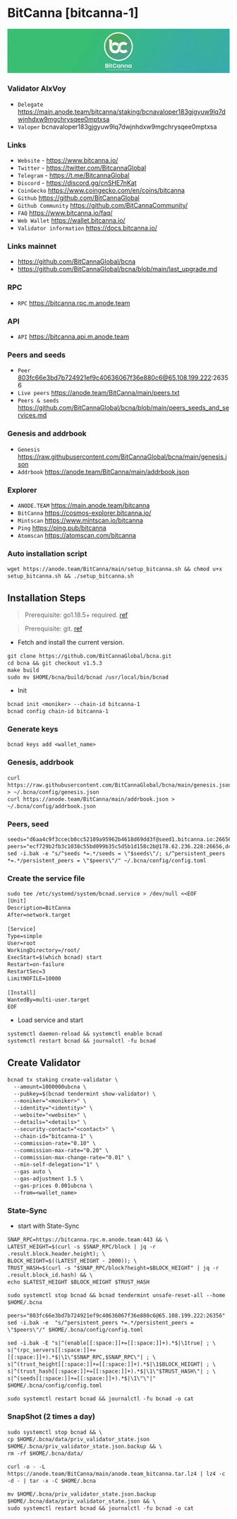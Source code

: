 # BitCanna [bitcanna-1]
![BitCanna Guide](https://github.com/Voynitskiy/Voynitskiy/blob/main/mainnet/BitCanna/BitCanna.png)
### Validator AlxVoy
* `Delegate` https://main.anode.team/bitcanna/staking/bcnavaloper183gjgyuw9lq7dwjnhdxw9mgchrysqee0mptxsa
* `Valoper` bcnavaloper183gjgyuw9lq7dwjnhdxw9mgchrysqee0mptxsa
### Links
* `Website` - https://www.bitcanna.io/
* `Twitter` - https://twitter.com/BitcannaGlobal
* `Telegram` - https://t.me/BitcannaGlobal
* `Discord` - https://discord.gg/cnSHE7nKat
* `CoinGecko` https://www.coingecko.com/en/coins/bitcanna
* `Github` https://github.com/BitCannaGlobal
* `Github Community` https://github.com/BitCannaCommunity/
* `FAQ` https://www.bitcanna.io/faq/
* `Web Wallet` https://wallet.bitcanna.io/
* `Validator information` https://docs.bitcanna.io/
### Links mainnet
* https://github.com/BitCannaGlobal/bcna
* https://github.com/BitCannaGlobal/bcna/blob/main/last_upgrade.md
### RPC
* `RPC` https://bitcanna.rpc.m.anode.team
### API
* `API` https://bitcanna.api.m.anode.team
### Peers and seeds
* `Peer` 803fc66e3bd7b724921ef9c40636067f36e880c6@65.108.199.222:26356
* `Live peers` https://anode.team/BitCanna/main/peers.txt
* `Peers & seeds` https://github.com/BitCannaGlobal/bcna/blob/main/peers_seeds_and_services.md
### Genesis and addrbook
* `Genesis` https://raw.githubusercontent.com/BitCannaGlobal/bcna/main/genesis.json
* `Addrbook` https://anode.team/BitCanna/main/addrbook.json
### Explorer
* `ANODE.TEAM` https://main.anode.team/bitcanna
* `BitCanna` https://cosmos-explorer.bitcanna.io/
* `Mintscan` https://www.mintscan.io/bitcanna
* `Ping` https://ping.pub/bitcanna
* `Atomscan` https://atomscan.com/bitcanna
### Auto installation script
```
wget https://anode.team/BitCanna/main/setup_bitcanna.sh && chmod u+x setup_bitcanna.sh && ./setup_bitcanna.sh
```
## Installation Steps
>Prerequisite: go1.18.5+ required. [ref](https://golang.org/doc/install)

>Prerequisite: git. [ref](https://github.com/git/git)

* Fetch and install the current version.
```shell
git clone https://github.com/BitCannaGlobal/bcna.git
cd bcna && git checkout v1.5.3
make build
sudo mv $HOME/bcna/build/bcnad /usr/local/bin/bcnad
```
* Init
```
bcnad init <moniker> --chain-id bitcanna-1
bcnad config chain-id bitcanna-1
```

### Generate keys
```
bcnad keys add <wallet_name>
```
### Genesis, addrbook
```
curl https://raw.githubusercontent.com/BitCannaGlobal/bcna/main/genesis.json > ~/.bcna/config/genesis.json
curl https://anode.team/BitCanna/main/addrbook.json > ~/.bcna/config/addrbook.json
```
### Peers, seed
```
seeds="d6aa4c9f3ccecb0cc52109a95962b4618d69dd3f@seed1.bitcanna.io:26656,23671067d0fd40aec523290585c7d8e91034a771@seed2.bitcanna.io:26656"
peers="ecf729b2fb3c1038c55bd099b35c5d5b1d158c2b@178.62.236.228:26656,dcdc83e240eb046faabef62e4daf1cfcecfa93a2@159.65.198.245:26656,7c00beb4956bc40cd33ced6e2c2ffe07d4fa32e7@95.216.242.82:36656"
sed -i.bak -e "s/^seeds *=.*/seeds = \"$seeds\"/; s/^persistent_peers *=.*/persistent_peers = \"$peers\"/" ~/.bcna/config/config.toml
```
### Create the service file
```
sudo tee /etc/systemd/system/bcnad.service > /dev/null <<EOF
[Unit]
Description=BitCanna
After=network.target

[Service]
Type=simple
User=root
WorkingDirectory=/root/
ExecStart=$(which bcnad) start
Restart=on-failure
RestartSec=3
LimitNOFILE=10000

[Install]
WantedBy=multi-user.target
EOF
```
* Load service and start
```
systemctl daemon-reload && systemctl enable bcnad
systemctl restart bcnad && journalctl -fu bcnad
```
## Create Validator
```
bcnad tx staking create-validator \
  --amount=1000000ubcna \
  --pubkey=$(bcnad tendermint show-validator) \
  --moniker="<moniker>" \
  --identity="<identity>" \
  --website="<website>" \
  --details="<details>" \
  --security-contact="<contact>" \
  --chain-id="bitcanna-1" \
  --commission-rate="0.10" \
  --commission-max-rate="0.20" \
  --commission-max-change-rate="0.01" \
  --min-self-delegation="1" \
  --gas auto \
  --gas-adjustment 1.5 \
  --gas-prices 0.001ubcna \
  --from=<wallet_name>
```
### State-Sync
* start with State-Sync
```
SNAP_RPC=https://bitcanna.rpc.m.anode.team:443 && \
LATEST_HEIGHT=$(curl -s $SNAP_RPC/block | jq -r .result.block.header.height); \
BLOCK_HEIGHT=$((LATEST_HEIGHT - 2000)); \
TRUST_HASH=$(curl -s "$SNAP_RPC/block?height=$BLOCK_HEIGHT" | jq -r .result.block_id.hash) && \
echo $LATEST_HEIGHT $BLOCK_HEIGHT $TRUST_HASH
```
```
sudo systemctl stop bcnad && bcnad tendermint unsafe-reset-all --home $HOME/.bcna
```
```
peers="803fc66e3bd7b724921ef9c40636067f36e880c6@65.108.199.222:26356"
sed -i.bak -e  "s/^persistent_peers *=.*/persistent_peers = \"$peers\"/" $HOME/.bcna/config/config.toml
```
```
sed -i.bak -E "s|^(enable[[:space:]]+=[[:space:]]+).*$|\1true| ; \
s|^(rpc_servers[[:space:]]+=[[:space:]]+).*$|\1\"$SNAP_RPC,$SNAP_RPC\"| ; \
s|^(trust_height[[:space:]]+=[[:space:]]+).*$|\1$BLOCK_HEIGHT| ; \
s|^(trust_hash[[:space:]]+=[[:space:]]+).*$|\1\"$TRUST_HASH\"| ; \
s|^(seeds[[:space:]]+=[[:space:]]+).*$|\1\"\"|" $HOME/.bcna/config/config.toml
```
```
sudo systemctl restart bcnad && journalctl -fu bcnad -o cat
```
### SnapShot (2 times a day)
```
sudo systemctl stop bcnad && \
cp $HOME/.bcna/data/priv_validator_state.json $HOME/.bcna/priv_validator_state.json.backup && \
rm -rf $HOME/.bcna/data/
```
```
curl -o - -L https://anode.team/BitCanna/main/anode.team_bitcanna.tar.lz4 | lz4 -c -d - | tar -x -C $HOME/.bcna
```
```
mv $HOME/.bcna/priv_validator_state.json.backup $HOME/.bcna/data/priv_validator_state.json && \
sudo systemctl restart bcnad && journalctl -fu bcnad -o cat
```
